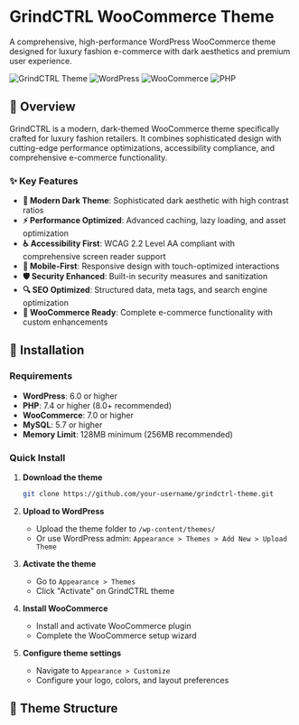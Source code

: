 # GrindCTRL WooCommerce Theme

A comprehensive, high-performance WordPress WooCommerce theme designed for luxury fashion e-commerce with dark aesthetics and premium user experience.

![GrindCTRL Theme](https://img.shields.io/badge/Version-1.0.0-blue.svg) ![WordPress](https://img.shields.io/badge/WordPress-6.0+-green.svg) ![WooCommerce](https://img.shields.io/badge/WooCommerce-7.0+-orange.svg) ![PHP](https://img.shields.io/badge/PHP-7.4+-purple.svg)

## 🎯 Overview

GrindCTRL is a modern, dark-themed WooCommerce theme specifically crafted for luxury fashion retailers. It combines sophisticated design with cutting-edge performance optimizations, accessibility compliance, and comprehensive e-commerce functionality.

### ✨ Key Features

- **🎨 Modern Dark Theme**: Sophisticated dark aesthetic with high contrast ratios
- **⚡ Performance Optimized**: Advanced caching, lazy loading, and asset optimization
- **♿ Accessibility First**: WCAG 2.2 Level AA compliant with comprehensive screen reader support
- **📱 Mobile-First**: Responsive design with touch-optimized interactions
- **🛡️ Security Enhanced**: Built-in security measures and sanitization
- **🔍 SEO Optimized**: Structured data, meta tags, and search engine optimization
- **🛒 WooCommerce Ready**: Complete e-commerce functionality with custom enhancements

## 🚀 Installation

### Requirements

- **WordPress**: 6.0 or higher
- **PHP**: 7.4 or higher (8.0+ recommended)
- **WooCommerce**: 7.0 or higher
- **MySQL**: 5.7 or higher
- **Memory Limit**: 128MB minimum (256MB recommended)

### Quick Install

1. **Download the theme**
   ```bash
   git clone https://github.com/your-username/grindctrl-theme.git
   ```

2. **Upload to WordPress**
   - Upload the theme folder to `/wp-content/themes/`
   - Or use WordPress admin: `Appearance > Themes > Add New > Upload Theme`

3. **Activate the theme**
   - Go to `Appearance > Themes`
   - Click "Activate" on GrindCTRL theme

4. **Install WooCommerce**
   - Install and activate WooCommerce plugin
   - Complete the WooCommerce setup wizard

5. **Configure theme settings**
   - Navigate to `Appearance > Customize`
   - Configure your logo, colors, and layout preferences

## 📁 Theme Structure

